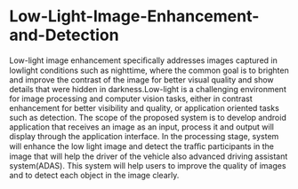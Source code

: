 # Low-Light-Image-Enhancement-and-Detection




Low-light image enhancement speciﬁcally addresses images captured in lowlight conditions such as nighttime, where the common goal is to brighten and improve the contrast of the image for better visual quality and show details that were hidden in darkness.Low-light is a challenging environment for image processing and computer vision tasks, either in contrast enhancement for better visibility and quality, or application oriented tasks such as detection. The scope of the proposed system is to develop android application that receives an image as an input, process it and output will display through the application interface. In the processing stage, system will enhance the low light image and detect the traﬃc participants in the image that will help the driver of the vehicle also advanced driving assistant system(ADAS). This system will help users to improve the quality of images and to detect each object in the image clearly.
